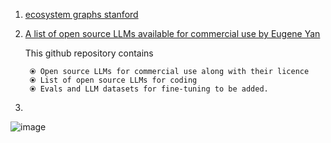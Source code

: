 1. [ecosystem graphs stanford](https://crfm.stanford.edu/ecosystem-graphs/index.html?mode=table)
2. [A list of open source LLMs available for commercial use by Eugene Yan](https://github.com/eugeneyan/open-llms)
     
     This github repository contains
     
        ⦿ Open source LLMs for commercial use along with their licence
        ⦿ List of open source LLMs for coding
        ⦿ Evals and LLM datasets for fine-tuning to be added.
4. 
![image](https://user-images.githubusercontent.com/13446418/236732476-89289ad9-f315-4823-b344-0ea78323746d.png)
